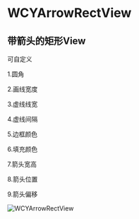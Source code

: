# WCYArrowRectView
## 带箭头的矩形View
可自定义

1.圆角

2.画线宽度

3.虚线线宽

4.虚线间隔

5.边框颜色

6.填充颜色

7.箭头宽高

8.箭头位置

9.箭头偏移

![WCYArrowRectView](http://upload-images.jianshu.io/upload_images/1449203-6e492d98a5fc130f.png?imageMogr2/auto-orient/strip%7CimageView2/2/w/500)
